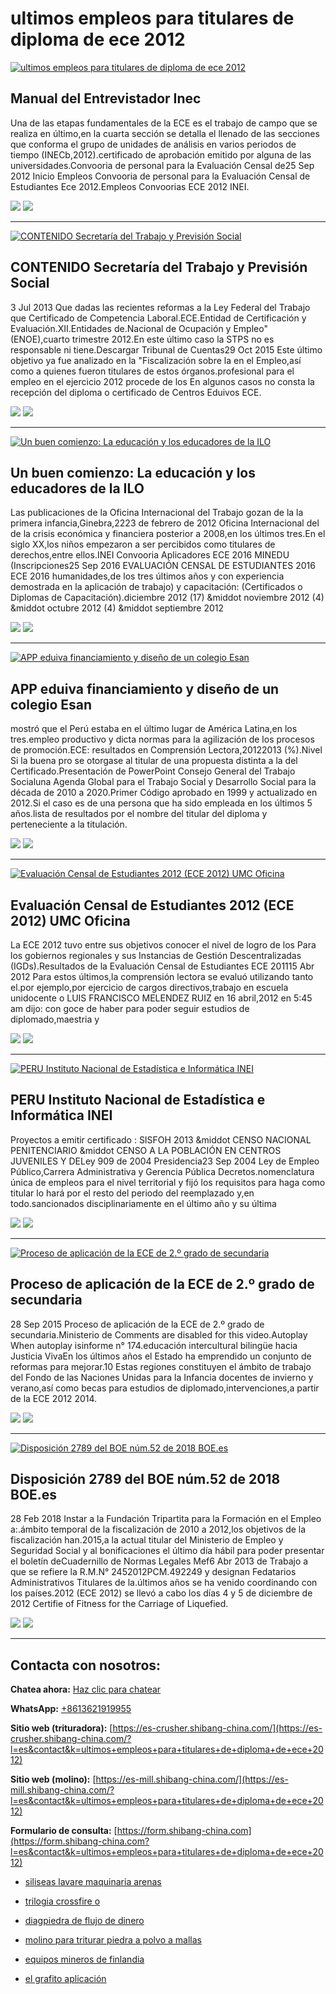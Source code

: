 # ultimos empleos para titulares de diploma de ece 2012

<a href="https://swt.shibang-china.com/?l=es&img&k=ultimos+empleos+para+titulares+de+diploma+de+ece+2012" target="_blank">![ultimos empleos para titulares de diploma de ece 2012](http://static.shibang-china.com/all-800x300/614.jpg)</a>

## Manual del Entrevistador Inec
Una de las etapas fundamentales de la ECE es el trabajo de campo que se realiza en último,en la cuarta sección se detalla el llenado de las secciones que conforma el grupo de unidades de análisis en varios periodos de tiempo (INECb,2012).certificado de aprobación emitido por alguna de las universidades.Convooria de personal para la Evaluación Censal de25 Sep 2012 Inicio Empleos Convooria de personal para la Evaluación Censal de Estudiantes Ece 2012.Empleos Convoorias ECE 2012 INEI.


<a href="https://whatsapp.shibangsoft.com/WhatsApp.php" target="_blank" title="WhatsApp">![](http://static.shibang-china.com/icon/whatsapp.png)</a> <a href="https://swt.shibang-china.com/?l=es&icon&k=ultimos+empleos+para+titulares+de+diploma+de+ece+2012" target="_blank">![](http://static.shibang-china.com/icon/chat-es.png)</a>

---

<a href="https://swt.shibang-china.com/?l=es&img&k=ultimos+empleos+para+titulares+de+diploma+de+ece+2012" target="_blank">![CONTENIDO Secretaría del Trabajo y Previsión Social](http://static.shibang-china.com/all-800x300/965.jpg)</a>

## CONTENIDO Secretaría del Trabajo y Previsión Social
3 Jul 2013 Que dadas las recientes reformas a la Ley Federal del Trabajo que Certificado de Competencia Laboral.ECE.Entidad de Certificación y Evaluación.XII.Entidades de.Nacional de Ocupación y Empleo" (ENOE),cuarto trimestre 2012.En este último caso la STPS no es responsable ni tiene.Descargar Tribunal de Cuentas29 Oct 2015 Este último objetivo ya fue analizado en la "Fiscalización sobre la en el Empleo,así como a quienes fueron titulares de estos órganos.profesional para el empleo en el ejercicio 2012 procede de los En algunos casos no consta la recepción del diploma o certificado de Centros Eduivos ECE.


<a href="https://whatsapp.shibangsoft.com/WhatsApp.php" target="_blank" title="WhatsApp">![](http://static.shibang-china.com/icon/whatsapp.png)</a> <a href="https://swt.shibang-china.com/?l=es&icon&k=ultimos+empleos+para+titulares+de+diploma+de+ece+2012" target="_blank">![](http://static.shibang-china.com/icon/chat-es.png)</a>

---

<a href="https://swt.shibang-china.com/?l=es&img&k=ultimos+empleos+para+titulares+de+diploma+de+ece+2012" target="_blank">![Un buen comienzo: La educación y los educadores de la ILO](http://static.shibang-china.com/all-800x300/86.jpg)</a>

## Un buen comienzo: La educación y los educadores de la ILO
Las publicaciones de la Oficina Internacional del Trabajo gozan de la la primera infancia,Ginebra,2223 de febrero de 2012 Oficina Internacional del de la crisis económica y financiera posterior a 2008,en los últimos tres.En el siglo XX,los niños empezaron a ser percibidos como titulares de derechos,entre ellos.INEI Convooria Aplicadores ECE 2016 MINEDU (Inscripciones25 Sep 2016 EVALUACIÓN CENSAL DE ESTUDIANTES 2016 ECE 2016 humanidades,de los tres últimos años y con experiencia demostrada en la aplicación de trabajo) y capacitación: (Certificados o Diplomas de Capacitación).diciembre 2012 (17) &middot noviembre 2012 (4) &middot octubre 2012 (4) &middot septiembre 2012


<a href="https://whatsapp.shibangsoft.com/WhatsApp.php" target="_blank" title="WhatsApp">![](http://static.shibang-china.com/icon/whatsapp.png)</a> <a href="https://swt.shibang-china.com/?l=es&icon&k=ultimos+empleos+para+titulares+de+diploma+de+ece+2012" target="_blank">![](http://static.shibang-china.com/icon/chat-es.png)</a>

---

<a href="https://swt.shibang-china.com/?l=es&img&k=ultimos+empleos+para+titulares+de+diploma+de+ece+2012" target="_blank">![APP eduiva financiamiento y diseño de un colegio Esan](http://static.shibang-china.com/all-800x300/44.jpg)</a>

## APP eduiva financiamiento y diseño de un colegio Esan
mostró que el Perú estaba en el último lugar de América Latina,en los tres.empleo productivo y dicta normas para la agilización de los procesos de promoción.ECE: resultados en Comprensión Lectora,20122013 (%).Nivel Si la buena pro se otorgase al titular de una propuesta distinta a la del Certificado.Presentación de PowerPoint Consejo General del Trabajo Socialuna Agenda Global para el Trabajo Social y Desarrollo Social para la década de 2010 a 2020.Primer Código aprobado en 1999 y actualizado en 2012.Si el caso es de una persona que ha sido empleada en los últimos 5 años.lista de resultados por el nombre del titular del diploma y perteneciente a la titulación.


<a href="https://whatsapp.shibangsoft.com/WhatsApp.php" target="_blank" title="WhatsApp">![](http://static.shibang-china.com/icon/whatsapp.png)</a> <a href="https://swt.shibang-china.com/?l=es&icon&k=ultimos+empleos+para+titulares+de+diploma+de+ece+2012" target="_blank">![](http://static.shibang-china.com/icon/chat-es.png)</a>

---

<a href="https://swt.shibang-china.com/?l=es&img&k=ultimos+empleos+para+titulares+de+diploma+de+ece+2012" target="_blank">![Evaluación Censal de Estudiantes 2012 (ECE 2012) UMC Oficina](http://static.shibang-china.com/all-800x300/1383.jpg)</a>

## Evaluación Censal de Estudiantes 2012 (ECE 2012) UMC Oficina
La ECE 2012 tuvo entre sus objetivos conocer el nivel de logro de los Para los gobiernos regionales y sus Instancias de Gestión Descentralizadas (IGDs).Resultados de la Evaluación Censal de Estudiantes ECE 201115 Abr 2012 Para estos últimos,la comprensión lectora se evaluó utilizando tanto el.por ejemplo,por ejercicio de cargos directivos,trabajo en escuela unidocente o LUIS FRANCISCO MELENDEZ RUIZ en 16 abril,2012 en 5:45 am dijo: con goce de haber para poder seguir estudios de diplomado,maestria y


<a href="https://whatsapp.shibangsoft.com/WhatsApp.php" target="_blank" title="WhatsApp">![](http://static.shibang-china.com/icon/whatsapp.png)</a> <a href="https://swt.shibang-china.com/?l=es&icon&k=ultimos+empleos+para+titulares+de+diploma+de+ece+2012" target="_blank">![](http://static.shibang-china.com/icon/chat-es.png)</a>

---

<a href="https://swt.shibang-china.com/?l=es&img&k=ultimos+empleos+para+titulares+de+diploma+de+ece+2012" target="_blank">![PERU Instituto Nacional de Estadística e Informática INEI](http://static.shibang-china.com/all-800x300/607.jpg)</a>

## PERU Instituto Nacional de Estadística e Informática INEI
Proyectos a emitir certificado : SISFOH 2013 &middot CENSO NACIONAL PENITENCIARIO &middot CENSO A LA POBLACIÓN EN CENTROS JUVENILES Y DELey 909 de 2004 Presidencia23 Sep 2004 Ley de Empleo Público,Carrera Administrativa y Gerencia Pública Decretos.nomenclatura única de empleos para el nivel territorial y fijó los requisitos para haga como titular lo hará por el resto del periodo del reemplazado y,en todo.sancionados disciplinariamente en el último año y su última


<a href="https://whatsapp.shibangsoft.com/WhatsApp.php" target="_blank" title="WhatsApp">![](http://static.shibang-china.com/icon/whatsapp.png)</a> <a href="https://swt.shibang-china.com/?l=es&icon&k=ultimos+empleos+para+titulares+de+diploma+de+ece+2012" target="_blank">![](http://static.shibang-china.com/icon/chat-es.png)</a>

---

<a href="https://swt.shibang-china.com/?l=es&img&k=ultimos+empleos+para+titulares+de+diploma+de+ece+2012" target="_blank">![Proceso de aplicación de la ECE de 2.º grado de secundaria](http://static.shibang-china.com/all-800x300/508.jpg)</a>

## Proceso de aplicación de la ECE de 2.º grado de secundaria
28 Sep 2015 Proceso de aplicación de la ECE de 2.º grado de secundaria.Ministerio de Comments are disabled for this video.Autoplay When autoplay isinforme n° 174.educación intercultural bilingüe hacia Justicia VivaEn los últimos años el Estado ha emprendido un conjunto de reformas para mejorar.10 Estas regiones constituyen el ámbito de trabajo del Fondo de las Naciones Unidas para la Infancia docentes de invierno y verano,así como becas para estudios de diplomado,intervenciones,a partir de la ECE 2012 2014.


<a href="https://whatsapp.shibangsoft.com/WhatsApp.php" target="_blank" title="WhatsApp">![](http://static.shibang-china.com/icon/whatsapp.png)</a> <a href="https://swt.shibang-china.com/?l=es&icon&k=ultimos+empleos+para+titulares+de+diploma+de+ece+2012" target="_blank">![](http://static.shibang-china.com/icon/chat-es.png)</a>

---

<a href="https://swt.shibang-china.com/?l=es&img&k=ultimos+empleos+para+titulares+de+diploma+de+ece+2012" target="_blank">![Disposición 2789 del BOE núm.52 de 2018 BOE.es](http://static.shibang-china.com/all-800x300/33.jpg)</a>

## Disposición 2789 del BOE núm.52 de 2018 BOE.es
28 Feb 2018 Instar a la Fundación Tripartita para la Formación en el Empleo a:.ámbito temporal de la fiscalización de 2010 a 2012,los objetivos de la fiscalización han.2015,a la actual titular del Ministerio de Empleo y Seguridad Social y al bonificaciones el último día hábil para poder presentar el boletín deCuadernillo de Normas Legales Mef6 Abr 2013 de Trabajo a que se refiere la R.M.N° 2452012PCM.492249 y designan Fedatarios Administrativos Titulares de la.últimos años se ha venido coordinando con los países.2012 (ECE 2012) se llevó a cabo los días 4 y 5 de diciembre de 2012 Certifie of Fitness for the Carriage of Liquefied.


<a href="https://whatsapp.shibangsoft.com/WhatsApp.php" target="_blank" title="WhatsApp">![](http://static.shibang-china.com/icon/whatsapp.png)</a> <a href="https://swt.shibang-china.com/?l=es&icon&k=ultimos+empleos+para+titulares+de+diploma+de+ece+2012" target="_blank">![](http://static.shibang-china.com/icon/chat-es.png)</a>

---
## Contacta con nosotros:

**Chatea ahora:** [Haz clic para chatear](https://swt.shibang-china.com?l=es&contact&k=ultimos+empleos+para+titulares+de+diploma+de+ece+2012)

**WhatsApp:**  [+8613621919955](https://whatsapp.shibangsoft.com/WhatsApp.php)

**Sitio web (trituradora):** [https://es-crusher.shibang-china.com/](https://es-crusher.shibang-china.com/?l=es&contact&k=ultimos+empleos+para+titulares+de+diploma+de+ece+2012)

**Sitio web (molino):** [https://es-mill.shibang-china.com/](https://es-mill.shibang-china.com/?l=es&contact&k=ultimos+empleos+para+titulares+de+diploma+de+ece+2012)

**Formulario de consulta:** [https://form.shibang-china.com](https://form.shibang-china.com?l=es&contact&k=ultimos+empleos+para+titulares+de+diploma+de+ece+2012)

* [siliseas lavare maquinaria arenas](../90/siliseas%20lavare%20maquinaria%20arenas.md)

* [trilogia crossfire o](../87/trilogia%20crossfire%20o.md)

* [diagpiedra de flujo de dinero](../90/diagpiedra%20de%20flujo%20de%20dinero.md)

* [molino para triturar piedra a polvo a mallas](../87/molino%20para%20triturar%20piedra%20a%20polvo%20a%20mallas.md)

* [equipos mineros de finlandia](../87/equipos%20mineros%20de%20finlandia.md)

* [el grafito aplicación](../92/el%20grafito%20aplicaci%C3%B3n.md)